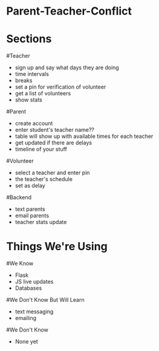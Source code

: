 # Parent-Teacher-Conflict
Sections
========
#Teacher
- sign up and say what days they are doing
- time intervals
- breaks
- set a pin for verification of volunteer
- get a list of volunteers
- show stats

#Parent
- create account
- enter student's teacher name??
- table will show up with available times for each teacher
- get updated if there are delays
- timeline of your stuff

#Volunteer 
- select a teacher and enter pin
- the teacher's schedule
- set as delay

#Backend 
- text parents
- email parents
- teacher stats update

Things We're Using
==================
#We Know
- Flask
- JS live updates
- Databases


#We Don't Know But Will Learn
- text messaging
- emailing

#We Don't Know
- None yet

